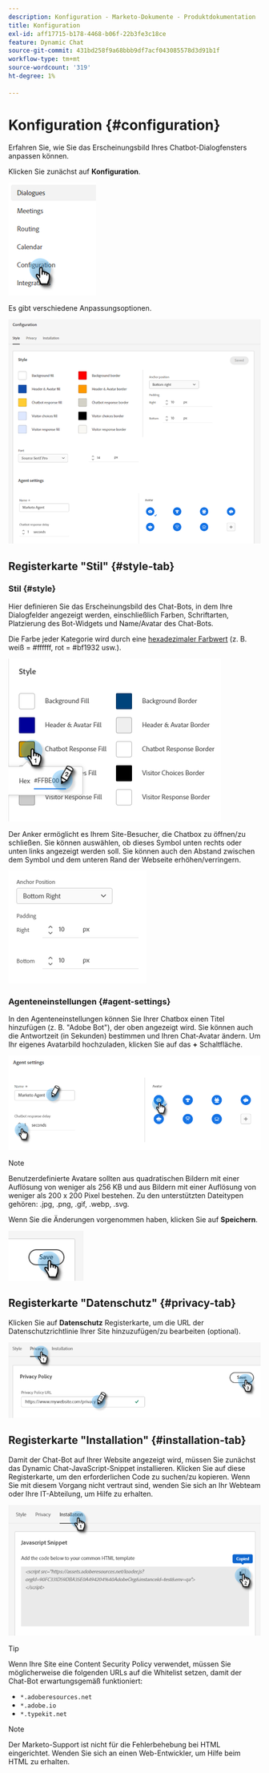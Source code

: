 ```yaml
---
description: Konfiguration - Marketo-Dokumente - Produktdokumentation
title: Konfiguration
exl-id: aff17715-b178-4468-b06f-22b3fe3c18ce
feature: Dynamic Chat
source-git-commit: 431bd258f9a68bbb9df7acf043085578d3d91b1f
workflow-type: tm+mt
source-wordcount: '319'
ht-degree: 1%

---
```


# Konfiguration {#configuration}

Erfahren Sie, wie Sie das Erscheinungsbild Ihres Chatbot-Dialogfensters anpassen können.

Klicken Sie zunächst auf **Konfiguration**.

![](assets/configuration-1.png)

Es gibt verschiedene Anpassungsoptionen.

![](assets/configuration-2.png)

## Registerkarte &quot;Stil&quot; {#style-tab}

### Stil {#style}

Hier definieren Sie das Erscheinungsbild des Chat-Bots, in dem Ihre Dialogfelder angezeigt werden, einschließlich Farben, Schriftarten, Platzierung des Bot-Widgets und Name/Avatar des Chat-Bots.

Die Farbe jeder Kategorie wird durch eine [hexadezimaler Farbwert](https://color.adobe.com/create/color-wheel) (z. B. weiß = #ffffff, rot = #bf1932 usw.).

![](assets/configuration-3.png)

Der Anker ermöglicht es Ihrem Site-Besucher, die Chatbox zu öffnen/zu schließen. Sie können auswählen, ob dieses Symbol unten rechts oder unten links angezeigt werden soll. Sie können auch den Abstand zwischen dem Symbol und dem unteren Rand der Webseite erhöhen/verringern.

![](assets/configuration-4.png)

### Agenteneinstellungen {#agent-settings}

In den Agenteneinstellungen können Sie Ihrer Chatbox einen Titel hinzufügen (z. B. &quot;Adobe Bot&quot;), der oben angezeigt wird. Sie können auch die Antwortzeit (in Sekunden) bestimmen und Ihren Chat-Avatar ändern. Um Ihr eigenes Avatarbild hochzuladen, klicken Sie auf das **+** Schaltfläche.

![](assets/configuration-5.png)

>[!NOTE]
>
>Benutzerdefinierte Avatare sollten aus quadratischen Bildern mit einer Auflösung von weniger als 256 KB und aus Bildern mit einer Auflösung von weniger als 200 x 200 Pixel bestehen. Zu den unterstützten Dateitypen gehören: .jpg, .png, .gif, .webp, .svg.

Wenn Sie die Änderungen vorgenommen haben, klicken Sie auf **Speichern**.

![](assets/configuration-6.png)

## Registerkarte &quot;Datenschutz&quot; {#privacy-tab}

Klicken Sie auf **Datenschutz** Registerkarte, um die URL der Datenschutzrichtlinie Ihrer Site hinzuzufügen/zu bearbeiten (optional).

![](assets/configuration-7.png)

## Registerkarte &quot;Installation&quot; {#installation-tab}

Damit der Chat-Bot auf Ihrer Website angezeigt wird, müssen Sie zunächst das Dynamic Chat-JavaScript-Snippet installieren. Klicken Sie auf diese Registerkarte, um den erforderlichen Code zu suchen/zu kopieren. Wenn Sie mit diesem Vorgang nicht vertraut sind, wenden Sie sich an Ihr Webteam oder Ihre IT-Abteilung, um Hilfe zu erhalten.

![](assets/configuration-8.png)

>[!TIP]
>
>Wenn Ihre Site eine Content Security Policy verwendet, müssen Sie möglicherweise die folgenden URLs auf die Whitelist setzen, damit der Chat-Bot erwartungsgemäß funktioniert:
>
>* `*.adoberesources.net`
>* `*.adobe.io`
>* `*.typekit.net`

>[!NOTE]
>
>Der Marketo-Support ist nicht für die Fehlerbehebung bei HTML eingerichtet. Wenden Sie sich an einen Web-Entwickler, um Hilfe beim HTML zu erhalten.
